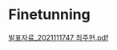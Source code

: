 # Finetunning

[발표자료_2021111747 최주현.pdf](https://github.com/user-attachments/files/21109654/_2021111747.pdf)
